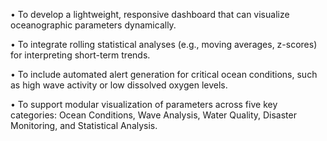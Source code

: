 •	To develop a lightweight, responsive dashboard that can visualize oceanographic parameters dynamically.

•	To integrate rolling statistical analyses (e.g., moving averages, z-scores) for interpreting short-term trends.

•	To include automated alert generation for critical ocean conditions, such as high wave activity or low dissolved oxygen levels.

•	To support modular visualization of parameters across five key categories: Ocean Conditions, Wave Analysis, Water Quality, Disaster Monitoring, and Statistical Analysis.
